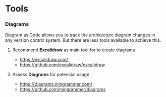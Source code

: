 # Tools

### Diagrams

Diagram as Code allows you to track the architecture diagram changes in any version control system.
But there are less tools available to achieve this.

1. Recommend **Excalidraw** as main tool for to create diagrams

    - <https://excalidraw.com/>
    - <https://github.com/excalidraw/excalidraw>

2. Assess **Diagrams** for potencial usage

    - https://diagrams.mingrammer.com/
    - https://github.com/mingrammer/diagrams